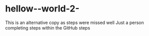 # hellow--world-2-
This is an alternative copy as steps were missed
well Just a person completing steps within the GitHub steps
